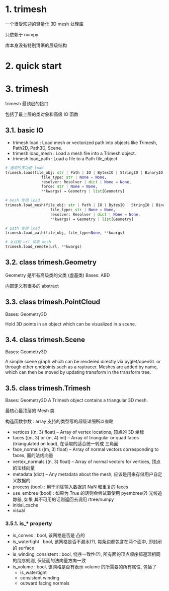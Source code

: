# 1. trimesh 

一个很受欢迎的轻量化 3D mesh 处理库

只依赖于 numpy

库本身没有特别清晰的层级结构

# 2. quick start



# 3. trimesh

trimesh 最顶层的接口

包括了最上层的类对象和高级 IO 函数


## 3.1. basic IO

* trimesh.load          : Load mesh or vectorized path into objects like Trimesh, Path2D, Path3D, Scene.
* trimesh.load_mesh     : Load a mesh file into a Trimesh object.
* trimesh.load_path     : Load a file to a Path file_object.


```py
# 通用的多功能 load
trimesh.load(file_obj: str | Path | IO | BytesIO | StringIO | BinaryIO | TextIO | dict | None, 
                file_type: str | None = None, 
                resolver: Resolver | dict | None = None, 
                force: str | None = None, 
                **kwargs) → Geometry | list[Geometry]

# mesh 专用 load
trimesh.load_mesh(file_obj: str | Path | IO | BytesIO | StringIO | BinaryIO | TextIO | dict | None, 
                    file_type: str | None = None, 
                    resolver: Resolver | dict | None = None, 
                    **kwargs) → Geometry | list[Geometry]

# path 专用 load
trimesh.load_path(file_obj, file_type=None, **kwargs)

# 从远程 url 读取 mesh
trimesh.load_remote(url, **kwargs)
```

## 3.2. class trimesh.Geometry

Geometry 是所有高级类的父类 (虚基类) Bases: ABD

内部定义有很多的 abstract


## 3.3. class trimesh.PointCloud

Bases: Geometry3D

Hold 3D points in an object which can be visualized in a scene.

## 3.4. class trimesh.Scene

Bases: Geometry3D

A simple scene graph which can be rendered directly via pyglet/openGL or through other endpoints such as a raytracer. Meshes are added by name, which can then be moved by updating transform in the transform tree.


## 3.5. class trimesh.Trimesh

Bases: Geometry3D
A Trimesh object contains a triangular 3D mesh.

最核心最顶层的 Mesh 类

构造函数参数 : array 支持的类型写的超级详细所以省略
* vertices      ((n, 3) float)          – Array of vertex locations, 顶点的 3D 坐标
* faces         ((m, 3) or (m, 4) int)  – Array of triangular or quad faces (triangulated on load), 在读取的适合统一转成 三角面
* face_normals  ((m, 3) float)          – Array of normal vectors corresponding to faces, 面的法线向量
* vertex_normals ((n, 3) float)         – Array of normal vectors for vertices, 顶点的法线向量
* metadata      (dict)                  – Any metadata about the mesh, 应该是用来存储用户自定义数据的
* process       (bool)  : 用于消除输入数据的 NaN 和重复的 faces
* use_embree    (bool)  : 如果为 True 的话则会尝试着使用 pyembree(?) 光线追踪器, 如果 其不可用的话则返回去调用 rtree/numpy
* initial_cache 
* visual 

### 3.5.1. is_* property


* is_convex : bool, 该网格是否是 凸的
* is_watertight : bool, 该网格是否不漏水(?), 每条边都包含在两个面中, 即封闭的 surface
* is_winding_consistent : bool, 绕序一致性(?), 所有面的顶点顺序都遵顼相同的绕序规则, 保证面的法向量方向一致 
* is_volume : bool, 该网格是否有表示 volume 的所需要的所有属性, 包括了
  * is_watertight
  * consistent winding
  * outward facing normals

